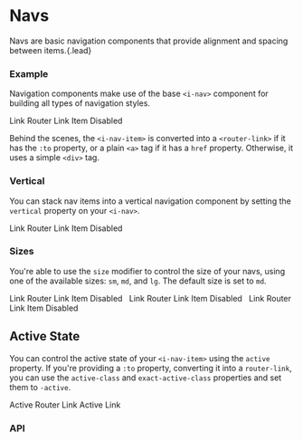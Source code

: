 # Navs
Navs are basic navigation components that provide alignment and spacing between items.{.lead}

### Example
Navigation components make use of the base `<i-nav>` component for building all types of navigation styles. 

<i-code-preview title="Nav Example" link="https://github.com/inkline/inkline/tree/master/src/components/Nav">

<i-nav>
    <i-nav-item href="http://inkline.io">Link</i-nav-item>
    <i-nav-item :to="{ name: 'home.index' }">Router Link</i-nav-item>
    <i-nav-item>Item</i-nav-item>
    <i-nav-item disabled>Disabled</i-nav-item>
</i-nav>

<template slot="html">

~~~html
<i-nav>
    <i-nav-item href="http://inkline.io">Link</i-nav-item>
    <i-nav-item :to="{ name: 'home.index' }">Router Link</i-nav-item>
    <i-nav-item>Item</i-nav-item>
    <i-nav-item disabled>Disabled</i-nav-item>
</i-nav>
~~~

</template>
</i-code-preview>

Behind the scenes, the `<i-nav-item>` is converted into a `<router-link>` if it has the `:to` property, or a plain `<a>` tag if it has a `href` property. Otherwise, it uses a simple `<div>` tag.

### Vertical
You can stack nav items into a vertical navigation component by setting the `vertical` property on your `<i-nav>`.

<i-code-preview title="Vertical Nav" link="https://github.com/inkline/inkline/tree/master/src/components/Nav">

<i-nav vertical>
    <i-nav-item href="http://inkline.io">Link</i-nav-item>
    <i-nav-item :to="{ name: 'home.index' }">Router Link</i-nav-item>
    <i-nav-item>Item</i-nav-item>
    <i-nav-item disabled>Disabled</i-nav-item>
</i-nav>

<template slot="html">

~~~html
<i-nav vertical>
    <i-nav-item href="http://inkline.io">Link</i-nav-item>
    <i-nav-item :to="{ name: 'home.index' }">Router Link</i-nav-item>
    <i-nav-item>Item</i-nav-item>
    <i-nav-item disabled>Disabled</i-nav-item>
</i-nav>
~~~

</template>
</i-code-preview>

### Sizes
You're able to use the `size` modifier to control the size of your navs, using one of the available sizes: `sm`, `md`, and `lg`. The default size is set to `md`.

<i-code-preview title="Nav Sizes" link="https://github.com/inkline/inkline/tree/master/src/components/Nav">

<div>
<i-nav size="sm">
    <i-nav-item href="http://inkline.io">Link</i-nav-item>
    <i-nav-item :to="{ name: 'home.index' }">Router Link</i-nav-item>
    <i-nav-item>Item</i-nav-item>
    <i-nav-item disabled>Disabled</i-nav-item>
</i-nav>&nbsp;

<i-nav size="md">
    <i-nav-item href="http://inkline.io">Link</i-nav-item>
    <i-nav-item :to="{ name: 'home.index' }">Router Link</i-nav-item>
    <i-nav-item>Item</i-nav-item>
    <i-nav-item disabled>Disabled</i-nav-item>
</i-nav>&nbsp;

<i-nav size="lg">
    <i-nav-item href="http://inkline.io">Link</i-nav-item>
    <i-nav-item :to="{ name: 'home.index' }">Router Link</i-nav-item>
    <i-nav-item>Item</i-nav-item>
    <i-nav-item disabled>Disabled</i-nav-item>
</i-nav>
</div>

<template slot="html">

~~~html
<i-nav size="sm">
    <i-nav-item href="http://inkline.io">Link</i-nav-item>
    <i-nav-item :to="{ name: 'home.index' }">Router Link</i-nav-item>
    <i-nav-item>Item</i-nav-item>
    <i-nav-item disabled>Disabled</i-nav-item>
</i-nav>
~~~
~~~html
<i-nav size="md">
    <i-nav-item href="http://inkline.io">Link</i-nav-item>
    <i-nav-item :to="{ name: 'home.index' }">Router Link</i-nav-item>
    <i-nav-item>Item</i-nav-item>
    <i-nav-item disabled>Disabled</i-nav-item>
</i-nav>
~~~
~~~html
<i-nav size="lg">
    <i-nav-item href="http://inkline.io">Link</i-nav-item>
    <i-nav-item :to="{ name: 'home.index' }">Router Link</i-nav-item>
    <i-nav-item>Item</i-nav-item>
    <i-nav-item disabled>Disabled</i-nav-item>
</i-nav>
~~~

</template>
</i-code-preview>


## Active State
You can control the active state of your `<i-nav-item>` using the `active` property. If you're providing a `:to` property, converting it into a `router-link`, you can use the `active-class` and `exact-active-class` properties and set them to `-active`.

<i-code-preview title="Nav Active State" link="https://github.com/inkline/inkline/tree/master/src/components/Nav">

<div>
<i-nav>
    <i-nav-item :to="{ name: 'docs.components.nav' }" exact-active-class="-active">Active Router Link</i-nav-item>
    <i-nav-item :to="{ name: 'home.index' }" active>Active Link</i-nav-item>
</i-nav>
</div>

<template slot="html">

~~~html
<i-nav>
    <i-nav-item :to="{ name: 'docs.components.nav' }" exact-active-class="-active">Active Router Link</i-nav-item>
    <i-nav-item :to="{ name: 'home.index' }" active>Active Link</i-nav-item>
</i-nav>
~~~

</template>
</i-code-preview>



### API

<i-api-preview title="Nav API" expanded link="https://github.com/inkline/inkline/tree/master/src/components/Nav">
    <template slot="props">
        <table class="table -bordered">
            <thead>
                <tr>
                    <th>Property</th>
                    <th>Description</th>
                    <th>Type</th>
                    <th>Accepted</th>
                    <th>Default</th>
                </tr>
            </thead>
            <tbody>
                <tr>
                    <td>size</td>
                    <td>Sets the size of the nav component.</td>
                    <td><code>String</code></td>
                    <td><code>sm</code>, <code>md</code>, <code>lg</code></td>
                    <td><code>md</code></td>
                </tr>
                <tr>
                    <td>vertical</td>
                    <td>Sets the nav to be laid out vertically.</td>
                    <td><code>Boolean</code></td>
                    <td><code>true</code>, <code>false</code></td>
                    <td><code>false</code></td>
                </tr>
            </tbody>
        </table>
    </template>
    <template slot="slots">
        <table class="table -bordered _margin-bottom-0">
            <thead>
                <tr>
                    <th>Name</th>
                    <th>Description</th>
                </tr>
            </thead>
            <tbody>
                <tr>
                    <td>default</td>
                    <td>Slot for nav default content.</td>
                </tr>
            </tbody>
        </table>
    </template>
</i-api-preview>

<i-api-preview title="Nav Item API" expanded link="https://github.com/inkline/inkline/tree/master/src/components/NavItem">
    <template slot="props">
        <table class="table -bordered">
            <thead>
                <tr>
                    <th>Property</th>
                    <th>Description</th>
                    <th>Type</th>
                    <th>Accepted</th>
                    <th>Default</th>
                </tr>
            </thead>
            <tbody>
                <tr>
                    <td>active</td>
                    <td>Sets the nav item state as active.</td>
                    <td><code>Boolean</code></td>
                    <td><code>true</code>, <code>false</code></td>
                    <td><code>false</code></td>
                </tr>
                <tr>
                    <td>disabled</td>
                    <td>Sets the nav item state as disabled.</td>
                    <td><code>Boolean</code></td>
                    <td><code>true</code>, <code>false</code></td>
                    <td><code>false</code></td>
                </tr>
                <tr>
                    <td>tag</td>
                    <td>Sets the tag to be used for the component. If <code>to</code> or <code>href</code> attribute is provided, an <code>a</code> tag will be used.</td>
                    <td><code>String</code></td>
                    <td></td>
                    <td><code>div</code></td>
                </tr>
            </tbody>
        </table>
    </template>
    <template slot="slots">
        <table class="table -bordered _margin-bottom-0">
            <thead>
                <tr>
                    <th>Name</th>
                    <th>Description</th>
                </tr>
            </thead>
            <tbody>
                <tr>
                    <td>default</td>
                    <td>Slot for nav item default content.</td>
                </tr>
            </tbody>
        </table>
    </template>
</i-api-preview>
